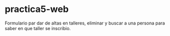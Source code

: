 # practica5-web
Formulario par dar de altas en talleres, eliminar y buscar a una persona para saber en que taller se inscribio.
